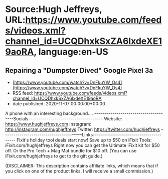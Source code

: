 # Source:Hugh Jeffreys, URL:https://www.youtube.com/feeds/videos.xml?channel_id=UCQDhxkSxZA6lxdeXE19aoRA, language:en-US

## Repairing a "Dumpster Dived" Google Pixel 3a
 - [https://www.youtube.com/watch?v=DnFkuYW_Os4](https://www.youtube.com/watch?v=DnFkuYW_Os4)
 - RSS feed: https://www.youtube.com/feeds/videos.xml?channel_id=UCQDhxkSxZA6lxdeXE19aoRA
 - date published: 2020-11-07 00:00:00+00:00

A phone with an interesting background....
--------------------------------------Socials-------------------------------------
Website: https://www.hughjeffreys.com 
Instagram: http://instagram.com/hughjeffreys
Twitter: https://twitter.com/hughjeffreys
---------------------------------------Links---------------------------------------
Fixit's holiday tool deals start now! Save up to $50 on iFixit Tools: iFixit.com/hughjeffreys 
Right now you can get the Ultimate iFixit kit for $50 off. Or the Pro Tech + Mag Mat bundle for $10 off. (You can use iFixit.com/hughjeffreys to get to the gift guide.)

(DISCLAIMER: This description contains affiliate links, which means that if you click on one of the product links, l will receive a small commission.)

